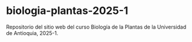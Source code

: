 # biologia-plantas-2025-1
Repositorio del sitio web del curso Biología de la Plantas de la Universidad de Antioquia, 2025-1.
